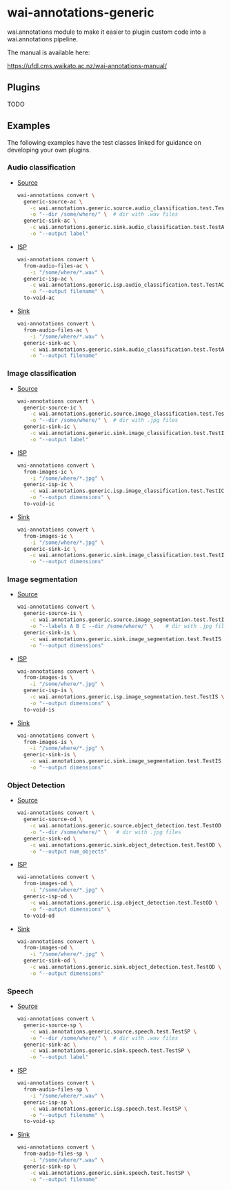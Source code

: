 # wai-annotations-generic
wai.annotations module to make it easier to plugin custom code into a wai.annotations pipeline.

The manual is available here:

https://ufdl.cms.waikato.ac.nz/wai-annotations-manual/

## Plugins

TODO

## Examples

The following examples have the test classes linked for guidance on developing your own plugins.

### Audio classification

* [Source](src/wai/annotations/generic/source/audio_classification/test/_TestAC.py)
  ```bash
  wai-annotations convert \
    generic-source-ac \
      -c wai.annotations.generic.source.audio_classification.test.TestAC \
      -o "--dir /some/where/" \  # dir with .wav files
    generic-sink-ac \
      -c wai.annotations.generic.sink.audio_classification.test.TestAC \
      -o "--output label"
  ```

* [ISP](src/wai/annotations/generic/isp/audio_classification/test/_TestAC.py)
  ```bash
  wai-annotations convert \
    from-audio-files-ac \
      -i "/some/where/*.wav" \
    generic-isp-ac \
      -c wai.annotations.generic.isp.audio_classification.test.TestAC \
      -o "--output filename" \
    to-void-ac
  ```

* [Sink](src/wai/annotations/generic/sink/audio_classification/test/_TestAC.py)
  ```bash
  wai-annotations convert \
    from-audio-files-ac \
      -i "/some/where/*.wav" \
    generic-sink-ac \
      -c wai.annotations.generic.sink.audio_classification.test.TestAC \
      -o "--output filename"
  ```

### Image classification

* [Source](src/wai/annotations/generic/source/image_classification/test/_TestIC.py)
  ```bash
  wai-annotations convert \
    generic-source-ic \
      -c wai.annotations.generic.source.image_classification.test.TestIC \
      -o "--dir /some/where/" \  # dir with .jpg files
    generic-sink-ic \
      -c wai.annotations.generic.sink.image_classification.test.TestIC \
      -o "--output label"
  ```
  
* [ISP](src/wai/annotations/generic/isp/image_classification/test/_TestIC.py)
  ```bash
  wai-annotations convert \
    from-images-ic \
      -i "/some/where/*.jpg" \
    generic-isp-ic \
      -c wai.annotations.generic.isp.image_classification.test.TestIC \
      -o "--output dimensions" \
    to-void-ic
  ```

* [Sink](src/wai/annotations/generic/sink/image_classification/test/_TestIC.py)
  ```bash
  wai-annotations convert \
    from-images-ic \
      -i "/some/where/*.jpg" \
    generic-sink-ic \
      -c wai.annotations.generic.sink.image_classification.test.TestIC \
      -o "--output dimensions"
  ```

### Image segmentation

* [Source](src/wai/annotations/generic/source/image_segmentation/test/_TestIS.py)
  ```bash
  wai-annotations convert \
    generic-source-is \
      -c wai.annotations.generic.source.image_segmentation.test.TestIS \
      -o "--labels A B C --dir /some/where/" \    # dir with .jpg files
    generic-sink-is \
      -c wai.annotations.generic.sink.image_segmentation.test.TestIS \
      -o "--output dimensions"

  ```

* [ISP](src/wai/annotations/generic/isp/image_segmentation/test/_TestIS.py)
  ```bash
  wai-annotations convert \
    from-images-is \
      -i "/some/where/*.jpg" \
    generic-isp-is \
      -c wai.annotations.generic.isp.image_segmentation.test.TestIS \
      -o "--output dimensions" \
    to-void-is
  ```

* [Sink](src/wai/annotations/generic/sink/image_segmentation/test/_TestIS.py)
  ```bash
  wai-annotations convert \
    from-images-is \
      -i "/some/where/*.jpg" \
    generic-sink-is \
      -c wai.annotations.generic.sink.image_segmentation.test.TestIS \
      -o "--output dimensions"
  ```

### Object Detection

* [Source](src/wai/annotations/generic/source/object_detection/test/_TestOD.py)
  ```bash
  wai-annotations convert \
    generic-source-od \
      -c wai.annotations.generic.source.object_detection.test.TestOD \
      -o "--dir /some/where/" \   # dir with .jpg files
    generic-sink-od \
      -c wai.annotations.generic.sink.object_detection.test.TestOD \
      -o "--output num_objects"
  ```

* [ISP](src/wai/annotations/generic/isp/object_detection/test/_TestOD.py)
  ```bash
  wai-annotations convert \
    from-images-od \
      -i "/some/where/*.jpg" \
    generic-isp-od \
      -c wai.annotations.generic.isp.object_detection.test.TestOD \
      -o "--output dimensions" \
    to-void-od
  ```

* [Sink](src/wai/annotations/generic/sink/object_detection/test/_TestOD.py)
  ```bash
  wai-annotations convert \
    from-images-od \
      -i "/some/where/*.jpg" \
    generic-sink-od \
      -c wai.annotations.generic.sink.object_detection.test.TestOD \
      -o "--output dimensions"
  ```

### Speech

* [Source](src/wai/annotations/generic/source/speech/test/_TestSP.py)
  ```bash
  wai-annotations convert \
    generic-source-sp \
      -c wai.annotations.generic.source.speech.test.TestSP \
      -o "--dir /some/where/" \  # dir with .wav files
    generic-sink-ac \
      -c wai.annotations.generic.sink.speech.test.TestSP \
      -o "--output label"
  ```

* [ISP](src/wai/annotations/generic/isp/speech/test/_TestSP.py)
  ```bash
  wai-annotations convert \
    from-audio-files-sp \
      -i "/some/where/*.wav" \
    generic-isp-sp \
      -c wai.annotations.generic.isp.speech.test.TestSP \
      -o "--output filename" \
    to-void-sp
  ```

* [Sink](src/wai/annotations/generic/sink/speech/test/_TestSP.py)
  ```bash
  wai-annotations convert \
    from-audio-files-sp \
      -i "/some/where/*.wav" \
    generic-sink-sp \
      -c wai.annotations.generic.sink.speech.test.TestSP \
      -o "--output filename"
  ```
